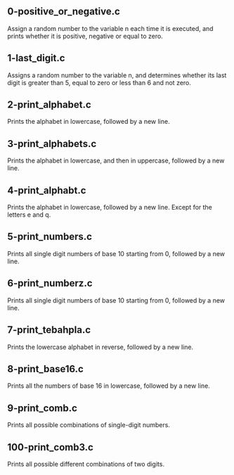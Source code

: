 ## 0-positive_or_negative.c
Assign a random number to the variable n each time it is executed, and prints
whether it is positive, negative or equal to zero.
## 1-last_digit.c
Assigns a random number to the variable n, and determines whether its last digit
is greater than 5, equal to zero or less than 6 and not zero.
## 2-print_alphabet.c
Prints the alphabet in lowercase, followed by a new line.
## 3-print_alphabets.c
Prints the alphabet in lowercase, and then in uppercase, followed by a new line.
## 4-print_alphabt.c
Prints the alphabet in lowercase, followed by a new line. Except for the letters
e and q.
## 5-print_numbers.c
Prints all single digit numbers of base 10 starting from 0, followed by a new
line.
## 6-print_numberz.c
Prints all single digit numbers of base 10 starting from 0, followed by a new
line.
## 7-print_tebahpla.c
Prints the lowercase alphabet in reverse, followed by a new line.
## 8-print_base16.c
Prints all the numbers of base 16 in lowercase, followed by a new line.
## 9-print_comb.c
Prints all possible combinations of single-digit numbers.
## 100-print_comb3.c
Prints all possible different combinations of two digits.
